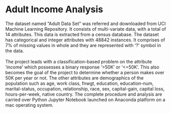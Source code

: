 # Adult Income Analysis
The dataset named “Adult Data Set” was referred and downloaded from UCI Machine Learning Repository.  It consists of multi-variate data, with a total of 14 attributes. This data is extracted from a census database. The dataset has categorical and integer attributes with 48842 instances. It comprises of 7% of missing values in whole and they are represented with ‘?’ symbol in the data. <br> <br>
The project leads with a classification-based problem on the attribute ‘income’ which possesses a binary response ‘>50K’ or ‘<=50K’. This also becomes the goal of the project to determine whether a person makes over 50K per year or not. The other attributes are demographics of the population such as age, work class, fnwgt, education, education-num, marital-status, occupation, relationship, race, sex, capital-gain, capital loss, hours-per-week, native country.  The complete procedure and analysis are carried over Python Jupyter Notebook launched on Anaconda platform on a mac operating system. 
